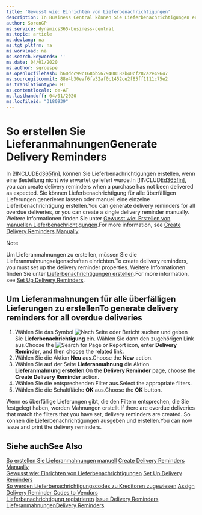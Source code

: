 ```yaml
---
title: 'Gewusst wie: Einrichten von Lieferbenachrichtigungen'
description: In Business Central können Sie Lieferbenachrichtigungen erstellen, wenn eine Bestellung nicht wie erwartet geliefert wurde.
author: SorenGP
ms.service: dynamics365-business-central
ms.topic: article
ms.devlang: na
ms.tgt_pltfrm: na
ms.workload: na
ms.search.keywords: ''
ms.date: 04/01/2020
ms.author: sgroespe
ms.openlocfilehash: b60dcc99c168bb5679408182b40cf287a2e49647
ms.sourcegitcommit: 88e4b30eaf6fa32af0c1452ce2f85ff1111c75e2
ms.translationtype: HT
ms.contentlocale: de-AT
ms.lasthandoff: 04/01/2020
ms.locfileid: "3180939"
---
```

# <a name="generate-delivery-reminders"></a><span data-ttu-id="67cbe-103">So erstellen Sie Lieferanmahnungen</span><span class="sxs-lookup"><span data-stu-id="67cbe-103">Generate Delivery Reminders</span></span>
<span data-ttu-id="67cbe-104">In [!INCLUDE[d365fin](../../includes/d365fin_md.md)], können Sie Lieferbenachrichtigungen erstellen, wenn eine Bestellung nicht wie erwartet geliefert wurde.</span><span class="sxs-lookup"><span data-stu-id="67cbe-104">In [!INCLUDE[d365fin](../../includes/d365fin_md.md)], you can create delivery reminders when a purchase has not been delivered as expected.</span></span> <span data-ttu-id="67cbe-105">Sie können Lieferbenachrichtigung für alle überfälligen Lieferungen generieren lassen oder manuell eine einzelne Lieferbenachrichtigung erstellen.</span><span class="sxs-lookup"><span data-stu-id="67cbe-105">You can generate delivery reminders for all overdue deliveries, or you can create a single delivery reminder manually.</span></span> <span data-ttu-id="67cbe-106">Weitere Informationen finden Sie unter [Gewusst wie: Erstellen von manuellen Lieferbenachrichtigungen](how-to-create-delivery-reminders-manually.md).</span><span class="sxs-lookup"><span data-stu-id="67cbe-106">For more information, see [Create Delivery Reminders Manually](how-to-create-delivery-reminders-manually.md).</span></span>  

> [!NOTE]  
>  <span data-ttu-id="67cbe-107">Um Lieferanmahnungen zu erstellen, müssen Sie die Lieferanmahnungseigenschaften einrichten.</span><span class="sxs-lookup"><span data-stu-id="67cbe-107">To create delivery reminders, you must set up the delivery reminder properties.</span></span> <span data-ttu-id="67cbe-108">Weitere Informationen finden Sie unter [Lieferbenachrichtigungen erstellen](how-to-set-up-delivery-reminders.md).</span><span class="sxs-lookup"><span data-stu-id="67cbe-108">For more information, see [Set Up Delivery Reminders](how-to-set-up-delivery-reminders.md).</span></span>  

## <a name="to-generate-delivery-reminders-for-all-overdue-deliveries"></a><span data-ttu-id="67cbe-109">Um Lieferanmahnungen für alle überfälligen Lieferungen zu erstellen</span><span class="sxs-lookup"><span data-stu-id="67cbe-109">To generate delivery reminders for all overdue deliveries</span></span>  

1.  <span data-ttu-id="67cbe-110">Wählen Sie das Symbol ![Nach Seite oder Bericht suchen](../../media/ui-search/search_small.png "Suche nach Seiten- oder Berichtssymbolen") und geben Sie **Lieferbenachrichtigung** ein. Wählen Sie dann den zugehörigen Link aus.</span><span class="sxs-lookup"><span data-stu-id="67cbe-110">Choose the ![Search for Page or Report](../../media/ui-search/search_small.png "Search for Page or Report icon") icon, enter **Delivery Reminder**, and then choose the related link.</span></span>  
2.  <span data-ttu-id="67cbe-111">Wählen Sie die Aktion **Neu** aus.</span><span class="sxs-lookup"><span data-stu-id="67cbe-111">Choose the **New** action.</span></span>  
3.  <span data-ttu-id="67cbe-112">Wählen Sie auf der Seite **Lieferanmahnung** die Aktion **Lieferanmahnung erstellen**.</span><span class="sxs-lookup"><span data-stu-id="67cbe-112">On the **Delivery Reminder** page, choose the **Create Delivery Reminder** action.</span></span>  
4.  <span data-ttu-id="67cbe-113">Wählen Sie die entsprechenden Filter aus.</span><span class="sxs-lookup"><span data-stu-id="67cbe-113">Select the appropriate filters.</span></span>  
5.  <span data-ttu-id="67cbe-114">Wählen Sie die Schaltfläche **OK** aus.</span><span class="sxs-lookup"><span data-stu-id="67cbe-114">Choose the **OK** button.</span></span>  

<span data-ttu-id="67cbe-115">Wenn es überfällige Lieferungen gibt, die den Filtern entsprechen, die Sie festgelegt haben, werden Mahnungen erstellt.</span><span class="sxs-lookup"><span data-stu-id="67cbe-115">If there are overdue deliveries that match the filters that you have set, delivery reminders are created.</span></span> <span data-ttu-id="67cbe-116">So können die Lieferbenachrichtigungen ausgeben und erstellen.</span><span class="sxs-lookup"><span data-stu-id="67cbe-116">You can now issue and print the delivery reminders.</span></span>  

## <a name="see-also"></a><span data-ttu-id="67cbe-117">Siehe auch</span><span class="sxs-lookup"><span data-stu-id="67cbe-117">See Also</span></span>  
 <span data-ttu-id="67cbe-118">[So erstellen Sie Lieferanmahnungen manuell](how-to-create-delivery-reminders-manually.md) </span><span class="sxs-lookup"><span data-stu-id="67cbe-118">[Create Delivery Reminders Manually](how-to-create-delivery-reminders-manually.md) </span></span>  
 <span data-ttu-id="67cbe-119">[Gewusst wie: Einrichten von Lieferbenachrichtigungen](how-to-set-up-delivery-reminders.md) </span><span class="sxs-lookup"><span data-stu-id="67cbe-119">[Set Up Delivery Reminders](how-to-set-up-delivery-reminders.md) </span></span>  
 <span data-ttu-id="67cbe-120">[So werden Lieferbenachrichtigungscodes zu Kreditoren zugewiesen](how-to-assign-delivery-reminder-codes-to-vendors.md) </span><span class="sxs-lookup"><span data-stu-id="67cbe-120">[Assign Delivery Reminder Codes to Vendors](how-to-assign-delivery-reminder-codes-to-vendors.md) </span></span>  
 <span data-ttu-id="67cbe-121">[Lieferbenachrichtigung registrieren](how-to-issue-delivery-reminders.md) </span><span class="sxs-lookup"><span data-stu-id="67cbe-121">[Issue Delivery Reminders](how-to-issue-delivery-reminders.md) </span></span>  
 [<span data-ttu-id="67cbe-122">Lieferanmahnungen</span><span class="sxs-lookup"><span data-stu-id="67cbe-122">Delivery Reminders</span></span>](delivery-reminders.md)

